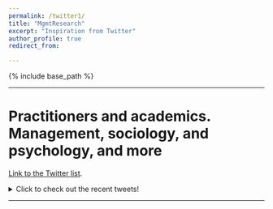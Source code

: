 ```yaml
---
permalink: /twitter1/
title: "MgmtResearch"
excerpt: "Inspiration from Twitter"
author_profile: true
redirect_from:

---
```

{% include base_path %}

------

# Practitioners and academics. Management, sociology, and psychology, and more
[Link to the Twitter list](https://twitter.com/LinXule/lists/mgmtresearch?ref_src=twsrc%5Etfw).

<details>
  <summary>Click to check out the recent tweets!</summary>
  
  <a class="twitter-timeline" href="https://twitter.com/LinXule/lists/mgmtresearch?ref_src=twsrc%5Etfw">A Twitter List by LinXule</a> <script async src="https://platform.twitter.com/widgets.js" charset="utf-8"></script>
</details>


------
